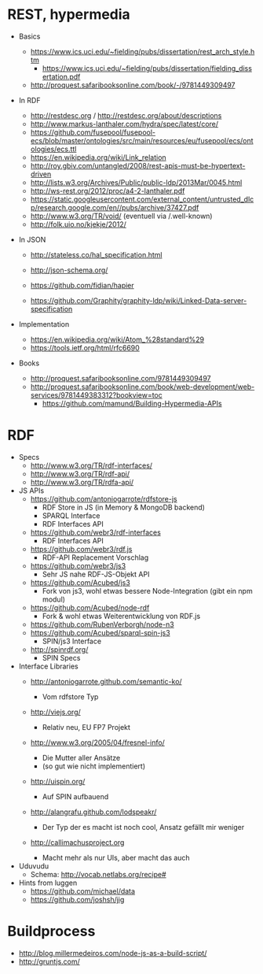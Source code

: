 REST, hypermedia
================
 
* Basics
    * <https://www.ics.uci.edu/~fielding/pubs/dissertation/rest_arch_style.htm>
        * <https://www.ics.uci.edu/~fielding/pubs/dissertation/fielding_dissertation.pdf>
    * <http://proquest.safaribooksonline.com/book/-/9781449309497>

* In RDF
    * <http://restdesc.org> / <http://restdesc.org/about/descriptions>
    * <http://www.markus-lanthaler.com/hydra/spec/latest/core/>
    * <https://github.com/fusepool/fusepool-ecs/blob/master/ontologies/src/main/resources/eu/fusepool/ecs/ontologies/ecs.ttl>
    * <https://en.wikipedia.org/wiki/Link_relation>
    * <http://roy.gbiv.com/untangled/2008/rest-apis-must-be-hypertext-driven>
    * <http://lists.w3.org/Archives/Public/public-ldp/2013Mar/0045.html>
    * <http://ws-rest.org/2012/proc/a4-2-lanthaler.pdf>
    * <https://static.googleusercontent.com/external_content/untrusted_dlcp/research.google.com/en//pubs/archive/37427.pdf>
    * <http://www.w3.org/TR/void/> (eventuell via /.well-known)
    * <http://folk.uio.no/kjekje/2012/> 

* In JSON
    * <http://stateless.co/hal_specification.html>
    * <http://json-schema.org/>
    * <https://github.com/fidian/hapier>

    * <https://github.com/Graphity/graphity-ldp/wiki/Linked-Data-server-specification>

* Implementation
    * <https://en.wikipedia.org/wiki/Atom_%28standard%29>
    * <https://tools.ietf.org/html/rfc6690>

* Books
    * <http://proquest.safaribooksonline.com/9781449309497>
    * <http://proquest.safaribooksonline.com/book/web-development/web-services/9781449383312?bookview=toc>
        * <https://github.com/mamund/Building-Hypermedia-APIs>

RDF
===

* Specs
    * <http://www.w3.org/TR/rdf-interfaces/>
    * <http://www.w3.org/TR/rdf-api/>
    * <http://www.w3.org/TR/rdfa-api/>
* JS APIs
    * <https://github.com/antoniogarrote/rdfstore-js>
        * RDF Store in JS (in Memory & MongoDB backend)
        * SPARQL Interface
        * RDF Interfaces API
    * <https://github.com/webr3/rdf-interfaces>
        * RDF Interfaces API
    * <https://github.com/webr3/rdf.js>
        * RDF-API Replacement Vorschlag
    * <https://github.com/webr3/js3>
        * Sehr JS nahe RDF-JS-Objekt API
    * <https://github.com/Acubed/js3>
        * Fork von js3, wohl etwas bessere Node-Integration (gibt ein npm modul)
    * <https://github.com/Acubed/node-rdf>
        * Fork & wohl etwas Weiterentwicklung von RDF.js
    * <https://github.com/RubenVerborgh/node-n3>
    * <https://github.com/Acubed/sparql-spin-js3>
        * SPIN/js3 Interface
    * <http://spinrdf.org/>
        * SPIN Specs
* Interface Libraries
    * <http://antoniogarrote.github.com/semantic-ko/>
        * Vom rdfstore Typ
    * <http://viejs.org/>
        * Relativ neu, EU FP7 Projekt
    * <http://www.w3.org/2005/04/fresnel-info/>
        * Die Mutter aller Ansätze
        * (so gut wie nicht implementiert)

    * <http://uispin.org/>
        * Auf SPIN aufbauend

    * <http://alangrafu.github.com/lodspeakr/>
        * Der Typ der es macht ist noch cool, Ansatz gefällt mir weniger

    * <http://callimachusproject.org>
        * Macht mehr als nur UIs, aber macht das auch
* Uduvudu
    * Schema: <http://vocab.netlabs.org/recipe#>
* Hints from luggen
    * <https://github.com/michael/data>
    * <https://github.com/joshsh/jig>

Buildprocess
============

* <http://blog.millermedeiros.com/node-js-as-a-build-script/>
* <http://gruntjs.com/>
